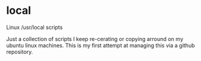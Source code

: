 # local
Linux /usr/local scripts

Just a collection of scripts I keep re-cerating or copying arround on my ubuntu linux machines.
This is my first attempt at managing this via a github repository.

